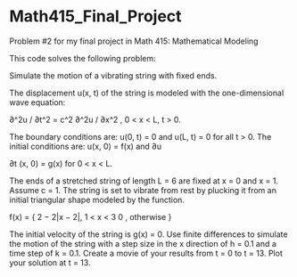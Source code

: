 # Math415_Final_Project
Problem #2 for my final project in Math 415: Mathematical Modeling

This code solves the following problem:

Simulate the motion of a vibrating string with fixed ends.

The displacement u(x, t) of the string is modeled with the one-dimensional wave equation:

∂^2u / ∂t^2 = c^2 ∂^2u / ∂x^2 , 0 < x < L, t > 0.

The boundary conditions are:
u(0, t) = 0 and u(L, t) = 0 for all t > 0.
The initial conditions are:
u(x, 0) = f(x) and ∂u

∂t (x, 0) = g(x) for 0 < x < L.

The ends of a stretched string of length L = 6 are fixed at x = 0 and x = 1. Assume
c = 1. The string is set to vibrate from rest by plucking it from an initial triangular shape
modeled by the function.

f(x) = {  2 − 2|x − 2|, 1 < x < 3
          0           , otherwise
        }

The initial velocity of the string is g(x) = 0. Use finite differences to simulate the motion of
the string with a step size in the x direction of h = 0.1 and a time step of k = 0.1. Create a
movie of your results from t = 0 to t = 13. Plot your solution at t = 13.
